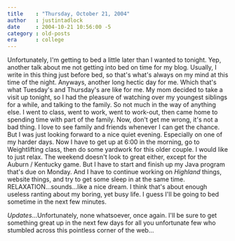 ```yaml
---
title    : "Thursday, October 21, 2004"
author   : justintadlock
date     : 2004-10-21 10:56:00 -5
category : old-posts
era      : college
---
```


Unfortunately, I'm getting to bed a little later than I wanted to tonight. Yep, another talk about me not getting into bed on time for my blog. Usually, I write in this thing just before bed, so that's what's always on my mind at this time of the night. Anyways, another long hectic day for me. Which that's what Tuesday's and Thursday's are like for me. My mom decided to take a visit up tonight, so I had the pleasure of watching over my youngest siblings for a while, and talking to the family. So not much in the way of anything else. I went to class, went to work, went to work-out, then came home to spending time with part of the family. Now, don't get me wrong, it's not a bad thing. I love to see family and friends whenever I can get the chance. But I was just looking forward to a nice quiet evening. Especially on one of my harder days. Now I have to get up at 6:00 in the morning, go to Weightlifting class, then do some yardwork for this older couple. I would like to just relax. The weekend doesn't look to great either, except for the Auburn / Kentucky game. But I have to start and finish up my Java program that's due on Monday. And I have to continue working on <i> Highland</i> things, website things, and try to get some sleep in at the same time. RELAXATION...sounds...like a nice dream. I think that's about enough useless ranting about my boring, yet busy life. I guess I'll be going to bed sometime in the next few minutes.

<em>Updates</em>...Unfortunately, none whatsoever, once again. I'll be sure to get something great up in the next few days for all you unfortunate few who stumbled across this pointless corner of the web...
